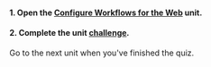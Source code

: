 <head><base target="_blank"> </head>

#### **1. Open the [Configure Workflows for the Web](https://safe.my.trailhead.com/en/content/safe/modules/build-basic-self-serve-workflows/configure-workflows-for-the-web?trail_id=create-data-integration-apps) unit.**

  


#### **2. Complete the unit** [**challenge**](https://safe.my.trailhead.com/en/content/safe/modules/build-basic-self-serve-workflows/configure-workflows-for-the-web?trail_id=create-data-integration-apps#challenge).

Go to the next unit when you've finished the quiz.


